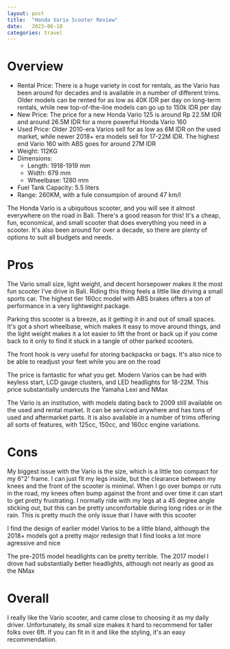 ```yaml
---
layout: post
title:  "Honda Vario Scooter Review"
date:   2023-06-18
categories: travel
---
```


# Overview
- Rental Price: There is a huge variety in cost for rentals, as the Vario has been around for decades and is available in a number of different trims. Older models can be rented for as low as 40K IDR per day on long-term rentals, while new top-of-the-line models can go up to 150k IDR per day
- New Price: The price for a new Honda Vario 125 is around Rp 22.5M IDR and around 26.5M IDR for a more powerful Honda Vario 160
- Used Price: Older 2010-era Varios sell for as low as 6M IDR on the used market, while newer 2018+ era models sell for 17-22M IDR. The highest end Vario 160 with ABS goes for around 27M IDR
- Weight: 112KG
- Dimensions:
    - Length: 1918-1919 mm
    - Width: 679 mm
    - Wheelbase: 1280 mm
- Fuel Tank Capacity: 5.5 liters
- Range: 260KM, with a fule consumpion of around 47 km/l

The Honda Vario is a ubiquitous scooter, and you will see it almost everywhere on the road in Bali. There's a good reason for this! It's a cheap, fun, economical, and small scooter that does everything you need in a scooter. It's also been around for over a decade, so there are plenty of options to suit all budgets and needs.

# Pros
The Vario small size, light weight, and decent horsepower makes it the most fun scooter I've drive in Bali. Riding this thing feels a little like driving a small sports car. The highest tier 160cc model with ABS brakes offers a ton of performance in a very lightweight package.

Parking this scooter is a breeze, as it getting it in and out of small spaces. It's got a short wheelbase, which makes it easy to move around things, and the light weight makes it a lot easier to lift the front or back up if you come back to it only to find it stuck in a tangle of other parked scooters.

The front hook is very useful for storing backpacks or bags. It's also nice to be able to readjust your feet while you are on the road

The price is fantastic for what you get. Modern Varios can be had with keyless start, LCD gauge clusters, and LED headlights for 18-22M. This price substantially undercuts the Yamaha Lexi and NMax

The Vario is an institution, with models dating back to 2009 still available on the used and rental market. It can be serviced anywhere and has tons of used and aftermarket parts. It is also available in a number of trims offering all sorts of features, with 125cc, 150cc, and 160cc engine variations.

# Cons
My biggest issue with the Vario is the size, which is a little too compact for my 6"2' frame. I can just fit my legs inside, but the clearance between my knees and the front of the scooter is minimal. When I go over bumps or ruts in the road, my knees often bump against the front and over time it can start to get pretty frustrating. I normally ride with my legs at a 45 degree angle sticking out, but this can be pretty uncomfortable during long rides or in the rain. This is pretty much the only issue that I have with this scooter

I find the design of earlier model Varios to be a little bland, although the 2018+ models got a pretty major redesign that I find looks a lot more agressive and nice

The pre-2015 model headlights can be pretty terrible. The 2017 model I drove had substantially better headlights, although not nearly as good as the NMax

# Overall
I really like the Vario scooter, and came close to choosing it as my daily driver. Unfortunately, its small size makes it hard to recommend for taller folks over 6ft. If you can fit in it and like the styling, it's an easy recommendation.